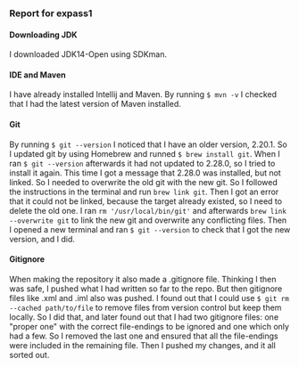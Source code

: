 ### Report for expass1

#### Downloading JDK 
I downloaded JDK14-Open using SDKman. 

#### IDE and Maven
I have already installed Intellij and Maven. By running `$ mvn -v` I checked that I had the
latest version of Maven installed. 

#### Git
By running `$ git --version` I noticed that I 
have an older version, 2.20.1. So I updated git by using Homebrew and runned 
`$ brew install git`. When I ran `$ git --version` afterwards it had not updated to 2.28.0, so I tried to install it again.
This time I got a message that 2.28.0 was installed, but not linked. So I needed to 
overwrite the old git with the new git. 
So I followed the instructions in the terminal 
and run `brew link git`. Then I got an error that it could not be linked, because the target already existed, so I need 
to delete the old one. I ran `rm '/usr/local/bin/git'` and afterwards `brew link --overwrite git` to link the new git and 
overwrite any conflicting files. Then I opened a new terminal and ran `$ git --version` to check that I got the new version, and
I did.

#### Gitignore 
When making the repository it also made a .gitignore file. Thinking I then was safe, I pushed what I 
had written so far to the repo. But then gitignore files like .xml and .iml also was pushed. I found out that I could use 
`$ git rm --cached path/to/file` to remove files from version control but keep them locally. So I did that, and later found
out that I had two gitignore files: one "proper one" with the correct file-endings to be ignored and one which only had a few. 
So I removed the last one and ensured that all the file-endings were included in the remaining file. Then I pushed my changes, 
and it all sorted out. 



